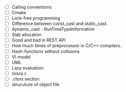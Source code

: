 - [ ] Calling conventions
- [ ] Cmake
- [ ] Lock-free programming
- [ ] Difference between const_cast and static_cast.
- [ ] dynamic_cast -  RunTimeTypeInformation
- [ ] Slab allocation
- [ ] Good and bad in REST API
- [ ] How much times of preprocessor in C/C++ compilers.
- [ ] Hash-functions without collisions
- [ ] VI-model
- [ ] UML
- [ ] Lazy evaluation
- [ ] misra c
- [ ] .ctors section
- [ ] strucuture of object file
